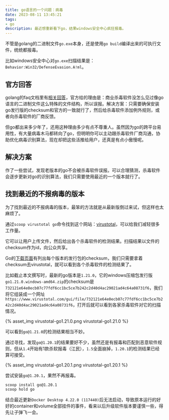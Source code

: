 ```yaml
---
title: go语言的一个问题：病毒
date: 2023-08-11 13:45:21
tags:
- go
description: 最近想重新看下go，结果windows安全中心疯狂报毒。
---
```

不管是golang的二进制文件`go.exe`本身，还是使用`go build`编译出来的可执行文件，统统都报毒。

比如windows安全中心对`go.exe`扫描结果是：`Behavior:Win32/DefenseEvasion.A!ml`。

## 官方回答
golang的faq文档里有[相关回答](https://go.dev/doc/faq#virus)，官方给的理由是：商业杀毒软件没怎么见过像go语言的二进制文件这么特殊的文件结构，所以误报。解决方案：只需要确保安装go发行版的checksum和官方的一致就行了，然后给杀毒软件添加例外规则，或者向杀毒软件的厂商反馈。

但go都出来多少年了，还用这种理由多少有点不尊重人。虽然因为go的跨平台易用性，有大量病毒木马都转向了go，但明明你可以主动跟杀毒软件厂商沟通，协助优化病毒识别算法，现在却把这些活推给用户，还真是有点小傲慢呢。

## 解决方案
作了一些尝试，发现老版本的go不会被杀毒软件误报。可以合理猜测，杀毒软件会逐步更新对go的识别算法，我们只需要使用最近的一个版本就行了。

## 找到最近的不报病毒的版本
为了找到最近的不报病毒的版本，最笨的方法就是从最新版倒过来试，但这样也太麻烦了。

通过`scoop virustotal go`命令找到这个网站：[virustotal](https://www.virustotal.com/)，可以给我们减轻很多工作量。

它可以让用户上传文件，然后给出各个杀毒软件的检测结果。扫描结果以文件的checksum作为id，向公众共享。

Go的[下载页面](https://go.dev/dl/)有列出每个版本的发行包的checksum，我们只需要拿着checksum去virustotal，就可以看到各个杀毒软件的检测结果了。

比如截止本文撰写时，最新的go版本是`1.21.0`，它的windows压缩包发行版`go1.21.0.windows-amd64.zip`的checksum是`732121e64e0ecb07c77fdf6cc1bc5ce7b242c2d40d4ac29021ad4c64a08731f6`，我们将它组装成一个网址`https://www.virustotal.com/gui/file/732121e64e0ecb07c77fdf6cc1bc5ce7b242c2d40d4ac29021ad4c64a08731f6`，打开后就可以看到各家杀毒软件对它的扫描情况。

{% asset_img virustotal-go1.21.0.png virustotal-go1.21.0 %}

可以看到`go@1.21.0`的检测结果相当不妙。

通过寻找，发现`go@1.20.1`的结果要好不少，虽然还是有报毒和匹配到恶意软件规则，但从`1.4`开始有1款杀软报毒（江民），`1.5`全面崩掉，`1.20.1`的检测结果已经算可接受。

{% asset_img virustotal-go1.20.1.png virustotal-go1.20.1 %}

尝试安装`go@1.20.1`，果然不再报毒。

```bash
scoop install go@1.20.1
scoop hold go
```

结合最近更新`Docker Desktop 4.22.0 (117440)`后无法启动，导致原本运行的好好的container和volume全部挂件的事件，看来以后升级软件版本要谨慎一些，得先让子弹飞一会。
